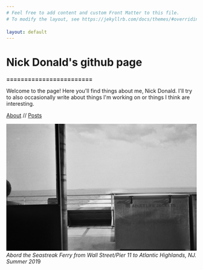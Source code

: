 ```yaml
---
# Feel free to add content and custom Front Matter to this file.
# To modify the layout, see https://jekyllrb.com/docs/themes/#overriding-theme-defaults

layout: default
---
```


# Nick Donald's github page
**========================**

Welcome to the page! Here you'll find things about me, Nick Donald. I'll try to also occasionally write about things I'm working on or things I think are interesting.

[About]() // [Posts]()

![The view from the back of the Seastreak ferry between New York City and Atlantic Highlands, NJ](assets/img/seastreak.jpg)
*Abord the Seastreak Ferry from Wall Street/Pier 11 to Atlantic Highlands, NJ. Summer 201*9

